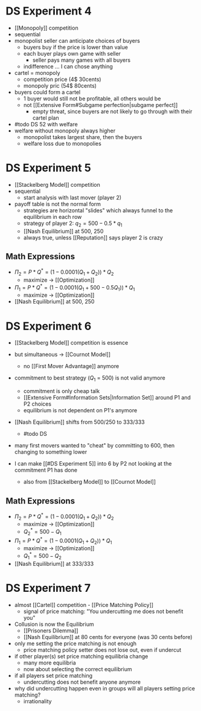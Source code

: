 

# DS Experiment 4
- [[Monopoly]] competition
- sequential
- monopolist seller can anticipate choices of buyers
	- buyers buy if the price is lower than value
	- each buyer plays own game with seller
		- seller pays many games with all buyers
	- indifference ... I can chose anything
- cartel = monopoly
	- competition price (4$ 30cents)
	- monopoly pric (54$ 80cents)
- buyers could form a cartel
	- 1 buyer would still not be profitable, all others would be
	- not [[Extensive Form#Subgame perfection|subgame perfect]]
		- empty threat, since buyers are not likely to go through with their cartel plan
- #todo DS 52 with welfare
- welfare without monopoly always higher
	- monopolist takes largest share, then the buyers
	- welfare loss due to monopolies

# DS Experiment 5
- [[Stackelberg Model]] competition
- sequential
	- start analysis with last mover (player 2)
- payoff table is not the normal form
	- strategies are horizontal "slides" which always funnel to the equilibrium in each row
	- strategy of player 2: $q_{2}= 500-0.5*q_1$
	- [[Nash Equilibrium]] at 500, 250
	- always true, unless [[Reputation]] says player 2 is crazy

## Math Expressions
- $\Pi_{2}= P * Q^{*} = (1-0.0001(Q_{1} + Q_{2})) * Q_{2}$
	- maximize -> [[Optimization]]
- $\Pi_{1}= P * Q^{*} = (1-0.0001(Q_{1} + 500-0.5Q_{1})) * Q_{1}$
	- maximize -> [[Optimization]]
- [[Nash Equilibrium]] at 500, 250

# DS Experiment 6
- [[Stackelberg Model]] competition is essence
- but simultaneous -> [[Cournot Model]]
	- no [[First Mover Advantage]] anymore
- commitment to best strategy ($Q_1$ = 500) is not valid anymore
	- commitment is only cheap talk
	- [[Extensive Form#Information Sets|Information Set]] around P1 and P2 choices
	- equilibrium is not dependent on P1's anymore
- [[Nash Equilibrium]] shifts from 500/250 to 333/333
	- #todo DS 
- many first movers wanted to "cheat" by committing to 600, then changing to something lower

- I can make [[#DS Experiment 5]] into 6 by P2 not looking at the commitment P1 has done
	- also from [[Stackelberg Model]] to [[Cournot Model]]

## Math Expressions
- $\Pi_{2}= P * Q^{*} = (1-0.0001(Q_{1} + Q_{2})) * Q_{2}$
	- maximize -> [[Optimization]]
	- $Q_{2}^{*} = 500 - Q_{1}$
- $\Pi_{1}= P * Q^{*} = (1-0.0001(Q_{1} + Q_{2})) * Q_{1}$
	- maximize -> [[Optimization]]
	- $Q_{1}^{*} = 500 - Q_{2}$
- [[Nash Equilibrium]] at 333/333

# DS Experiment 7
- almost [[Cartel]] competition - [[Price Matching Policy]]
	- signal of price matching: "You undercutting me does not benefit you"
- Collusion is now the Equilibrium
	- [[Prisoners Dilemma]]
	- [[Nash Equilibrium]] at 80 cents for everyone (was 30 cents before)
- only me setting the price matching is not enough
	- price matching policy setter does not lose out, even if undercut
- if other player(s) set price matching equilibria change
	- many more equilibria
	- now about selecting the correct equilibrium
- if all players set price matching 
	- undercutting does not benefit anyone anymore
- why did undercutting happen even in groups will all players setting price matching?
	- irrationality